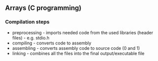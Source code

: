 ## Arrays (C programming)

### Compilation steps

- preprocessing - imports needed code from the used libraries (header files) - e.g. stdio.h
- compiling - converts code to assembly
- assembling - converts assembly code to source code (0 and 1)
- linking - combines all the files into the final output/executable file